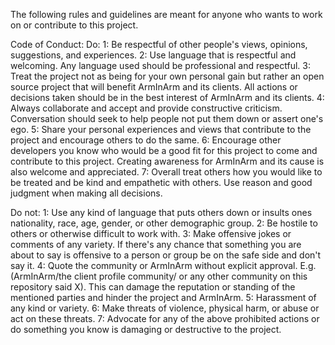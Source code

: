 The following rules and guidelines are meant for anyone who wants to work on or contribute to this project.

Code of Conduct:
  Do:
    1: Be respectful of other people's views, opinions, suggestions, and experiences.
    2: Use language that is respectful and welcoming. Any language used should be professional and respectful.
    3: Treat the project not as being for your own personal gain but rather an open source project that will benefit ArmInArm and its clients.
       All actions or decisions taken should be in the best interest of ArmInArm and its clients.
    4: Always collaborate and accept and provide constructive criticism. Conversation should seek to help people not put them down or assert one's ego.
    5: Share your personal experiences and views that contribute to the project and encourage others to do the same.
    6: Encourage other developers you know who would be a good fit for this project to come and contribute to this project. Creating awareness for
       ArmInArm and its cause is also welcome and appreciated.
    7: Overall treat others how you would like to be treated and be kind and empathetic with others. Use reason and good judgment when making all decisions.
    
    
  Do not:
    1: Use any kind of language that puts others down or insults ones nationality, race, age, gender, or other demographic group.
    2: Be hostile to others or otherwise difficult to work with.
    3: Make offensive jokes or comments of any variety. If there's any chance that something you are about to say is offensive to a person or group
       be on the safe side and don't say it.
    4: Quote the community or ArmInArm without explicit approval. E.g.(ArmInArm/the client profile community/ or any other community on this repository said X).
       This can damage the reputation or standing of the mentioned parties and hinder the project and ArmInArm.
    5: Harassment of any kind or variety.
    6: Make threats of violence, physical harm, or abuse or act on these threats.
    7: Advocate for any of the above prohibited actions or do something you know is damaging or destructive to the project.
    
